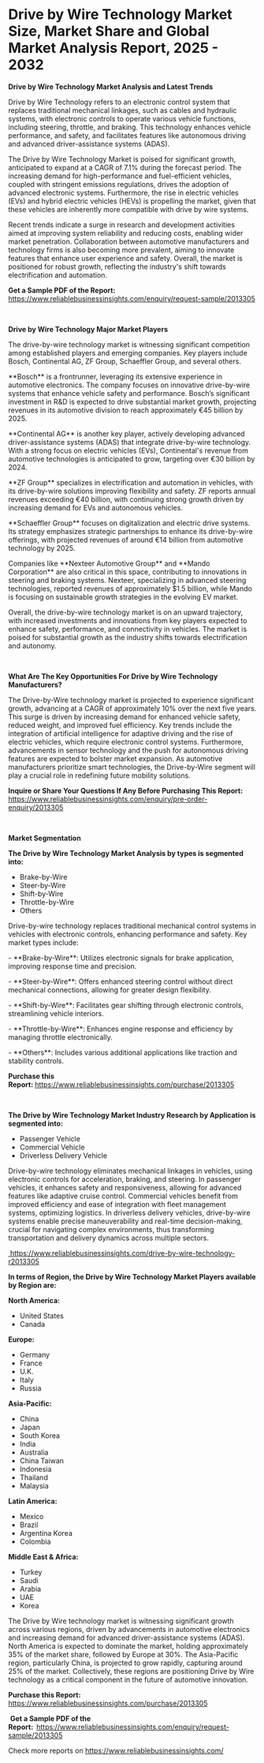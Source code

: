 <p><h1>Drive by Wire Technology Market Size, Market Share and Global Market Analysis Report, 2025 - 2032</h1></p><p><strong>Drive by Wire Technology Market Analysis and Latest Trends</strong></p>
<p><p>Drive by Wire Technology refers to an electronic control system that replaces traditional mechanical linkages, such as cables and hydraulic systems, with electronic controls to operate various vehicle functions, including steering, throttle, and braking. This technology enhances vehicle performance, and safety, and facilitates features like autonomous driving and advanced driver-assistance systems (ADAS).</p><p>The Drive by Wire Technology Market is poised for significant growth, anticipated to expand at a CAGR of 7.1% during the forecast period. The increasing demand for high-performance and fuel-efficient vehicles, coupled with stringent emissions regulations, drives the adoption of advanced electronic systems. Furthermore, the rise in electric vehicles (EVs) and hybrid electric vehicles (HEVs) is propelling the market, given that these vehicles are inherently more compatible with drive by wire systems. </p><p>Recent trends indicate a surge in research and development activities aimed at improving system reliability and reducing costs, enabling wider market penetration. Collaboration between automotive manufacturers and technology firms is also becoming more prevalent, aiming to innovate features that enhance user experience and safety. Overall, the market is positioned for robust growth, reflecting the industry's shift towards electrification and automation.</p></p>
<p><strong>Get a Sample PDF of the Report:&nbsp;</strong> <a href="https://www.reliablebusinessinsights.com/enquiry/request-sample/2013305?utm_campaign=3453&utm_medium=2&utm_source=Github&utm_content=ia&utm_term=30032025&utm_id=drive-by-wire-technology">https://www.reliablebusinessinsights.com/enquiry/request-sample/2013305</a></p>
<p>&nbsp;</p>
<p><strong>Drive by Wire Technology Major Market Players</strong></p>
<p><p>The drive-by-wire technology market is witnessing significant competition among established players and emerging companies. Key players include Bosch, Continental AG, ZF Group, Schaeffler Group, and several others.</p><p>**Bosch** is a frontrunner, leveraging its extensive experience in automotive electronics. The company focuses on innovative drive-by-wire systems that enhance vehicle safety and performance. Bosch’s significant investment in R&D is expected to drive substantial market growth, projecting revenues in its automotive division to reach approximately €45 billion by 2025.</p><p>**Continental AG** is another key player, actively developing advanced driver-assistance systems (ADAS) that integrate drive-by-wire technology. With a strong focus on electric vehicles (EVs), Continental's revenue from automotive technologies is anticipated to grow, targeting over €30 billion by 2024.</p><p>**ZF Group** specializes in electrification and automation in vehicles, with its drive-by-wire solutions improving flexibility and safety. ZF reports annual revenues exceeding €40 billion, with continuing strong growth driven by increasing demand for EVs and autonomous vehicles.</p><p>**Schaeffler Group** focuses on digitalization and electric drive systems. Its strategy emphasizes strategic partnerships to enhance its drive-by-wire offerings, with projected revenues of around €14 billion from automotive technology by 2025.</p><p>Companies like **Nexteer Automotive Group** and **Mando Corporation** are also critical in this space, contributing to innovations in steering and braking systems. Nexteer, specializing in advanced steering technologies, reported revenues of approximately $1.5 billion, while Mando is focusing on sustainable growth strategies in the evolving EV market.</p><p>Overall, the drive-by-wire technology market is on an upward trajectory, with increased investments and innovations from key players expected to enhance safety, performance, and connectivity in vehicles. The market is poised for substantial growth as the industry shifts towards electrification and autonomy.</p></p>
<p>&nbsp;</p>
<p><strong>What Are The Key Opportunities For Drive by Wire Technology Manufacturers?</strong></p>
<p><p>The Drive-by-Wire technology market is projected to experience significant growth, advancing at a CAGR of approximately 10% over the next five years. This surge is driven by increasing demand for enhanced vehicle safety, reduced weight, and improved fuel efficiency. Key trends include the integration of artificial intelligence for adaptive driving and the rise of electric vehicles, which require electronic control systems. Furthermore, advancements in sensor technology and the push for autonomous driving features are expected to bolster market expansion. As automotive manufacturers prioritize smart technologies, the Drive-by-Wire segment will play a crucial role in redefining future mobility solutions.</p></p>
<p><strong>Inquire or Share Your Questions If Any Before Purchasing This Report:</strong> <a href="https://www.reliablebusinessinsights.com/enquiry/pre-order-enquiry/2013305?utm_campaign=3453&utm_medium=2&utm_source=Github&utm_content=ia&utm_term=30032025&utm_id=drive-by-wire-technology">https://www.reliablebusinessinsights.com/enquiry/pre-order-enquiry/2013305</a></p>
<p>&nbsp;</p>
<p><strong>Market Segmentation</strong></p>
<p><strong>The Drive by Wire Technology Market Analysis by types is segmented into:</strong></p>
<p><ul><li>Brake-by-Wire</li><li>Steer-by-Wire</li><li>Shift-by-Wire</li><li>Throttle-by-Wire</li><li>Others</li></ul></p>
<p><p>Drive-by-wire technology replaces traditional mechanical control systems in vehicles with electronic controls, enhancing performance and safety. Key market types include:</p><p>- **Brake-by-Wire**: Utilizes electronic signals for brake application, improving response time and precision.</p><p>- **Steer-by-Wire**: Offers enhanced steering control without direct mechanical connections, allowing for greater design flexibility.</p><p>- **Shift-by-Wire**: Facilitates gear shifting through electronic controls, streamlining vehicle interiors.</p><p>- **Throttle-by-Wire**: Enhances engine response and efficiency by managing throttle electronically.</p><p>- **Others**: Includes various additional applications like traction and stability controls.</p></p>
<p><strong>Purchase this Report:&nbsp;</strong><a href="https://www.reliablebusinessinsights.com/purchase/2013305?utm_campaign=3453&utm_medium=2&utm_source=Github&utm_content=ia&utm_term=30032025&utm_id=drive-by-wire-technology">https://www.reliablebusinessinsights.com/purchase/2013305</a></p>
<p>&nbsp;</p>
<p><strong>The Drive by Wire Technology Market Industry Research by Application is segmented into:</strong></p>
<p><ul><li>Passenger Vehicle</li><li>Commercial Vehicle</li><li>Driverless Delivery Vehicle</li></ul></p>
<p><p>Drive-by-wire technology eliminates mechanical linkages in vehicles, using electronic controls for acceleration, braking, and steering. In passenger vehicles, it enhances safety and responsiveness, allowing for advanced features like adaptive cruise control. Commercial vehicles benefit from improved efficiency and ease of integration with fleet management systems, optimizing logistics. In driverless delivery vehicles, drive-by-wire systems enable precise maneuverability and real-time decision-making, crucial for navigating complex environments, thus transforming transportation and delivery dynamics across multiple sectors.</p></p>
<p><a href="https://www.reliablebusinessinsights.com/drive-by-wire-technology-r2013305?utm_campaign=3453&utm_medium=2&utm_source=Github&utm_content=ia&utm_term=30032025&utm_id=drive-by-wire-technology">&nbsp;https://www.reliablebusinessinsights.com/drive-by-wire-technology-r2013305</a></p>
<p><strong>In terms of Region, the Drive by Wire Technology Market Players available by Region are:</strong></p>
<p>
    <p> <strong> North America: </strong>
        <ul>
            <li>United States</li>
            <li>Canada</li>
        </ul>
        </p> 
    <p> <strong> Europe: </strong>
        <ul>
            <li>Germany</li>
            <li>France</li>
            <li>U.K.</li>
            <li>Italy</li>
            <li>Russia</li>
        </ul>
        </p> 
    <p> <strong> Asia-Pacific: </strong>
        <ul>
            <li>China</li>
            <li>Japan</li>
            <li>South Korea</li>
            <li>India</li>
            <li>Australia</li>
            <li>China Taiwan</li>
            <li>Indonesia</li>
            <li>Thailand</li>
            <li>Malaysia</li>
        </ul>
        </p> 
    <p> <strong> Latin America: </strong>
        <ul>
            <li>Mexico</li>
            <li>Brazil</li>
            <li>Argentina Korea</li>
            <li>Colombia</li>
        </ul>
        </p> 
    <p> <strong> Middle East & Africa: </strong>
        <ul>
            <li>Turkey</li>
            <li>Saudi</li>
            <li>Arabia</li>
            <li>UAE</li>
            <li>Korea</li>
        </ul>
    </p>
    </p>
<p><p>The Drive by Wire technology market is witnessing significant growth across various regions, driven by advancements in automotive electronics and increasing demand for advanced driver-assistance systems (ADAS). North America is expected to dominate the market, holding approximately 35% of the market share, followed by Europe at 30%. The Asia-Pacific region, particularly China, is projected to grow rapidly, capturing around 25% of the market. Collectively, these regions are positioning Drive by Wire technology as a critical component in the future of automotive innovation.</p></p>
<p><strong>Purchase this Report: </strong><a href="https://www.reliablebusinessinsights.com/purchase/2013305?utm_campaign=3453&utm_medium=2&utm_source=Github&utm_content=ia&utm_term=30032025&utm_id=drive-by-wire-technology">https://www.reliablebusinessinsights.com/purchase/2013305</a></p>
<p>&nbsp;<strong>Get a Sample PDF of the Report:&nbsp;&nbsp;</strong><a href="https://www.reliablebusinessinsights.com/enquiry/request-sample/2013305?utm_campaign=3453&utm_medium=2&utm_source=Github&utm_content=ia&utm_term=30032025&utm_id=drive-by-wire-technology">https://www.reliablebusinessinsights.com/enquiry/request-sample/2013305</a></p>
<p><strong></strong></p>
<p>Check more reports on <a href="https://www.reliablebusinessinsights.com/?utm_campaign=3453&utm_medium=2&utm_source=Github&utm_content=ia&utm_term=30032025&utm_id=drive-by-wire-technology">https://www.reliablebusinessinsights.com/</a></p>